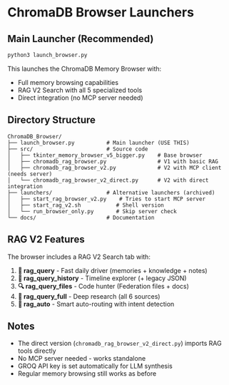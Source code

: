 # ChromaDB Browser Launchers

## Main Launcher (Recommended)

```bash
python3 launch_browser.py
```

This launches the ChromaDB Memory Browser with:
- Full memory browsing capabilities
- RAG V2 Search with all 5 specialized tools
- Direct integration (no MCP server needed)

## Directory Structure

```
ChromaDB_Browser/
├── launch_browser.py          # Main launcher (USE THIS)
├── src/                       # Source code
│   ├── tkinter_memory_browser_v5_bigger.py    # Base browser
│   ├── chromadb_rag_browser.py                # V1 with basic RAG
│   ├── chromadb_rag_browser_v2.py             # V2 with MCP client (needs server)
│   └── chromadb_rag_browser_v2_direct.py      # V2 with direct integration
├── launchers/                 # Alternative launchers (archived)
│   ├── start_rag_browser_v2.py    # Tries to start MCP server
│   ├── start_rag_v2.sh           # Shell version
│   └── run_browser_only.py       # Skip server check
└── docs/                      # Documentation

```

## RAG V2 Features

The browser includes a RAG V2 Search tab with:

1. **🚀 rag_query** - Fast daily driver (memories + knowledge + notes)
2. **📜 rag_query_history** - Timeline explorer (+ legacy JSON)
3. **🔍 rag_query_files** - Code hunter (Federation files + docs)
4. **🧠 rag_query_full** - Deep research (all 6 sources)
5. **🤖 rag_auto** - Smart auto-routing with intent detection

## Notes

- The direct version (`chromadb_rag_browser_v2_direct.py`) imports RAG tools directly
- No MCP server needed - works standalone
- GROQ API key is set automatically for LLM synthesis
- Regular memory browsing still works as before